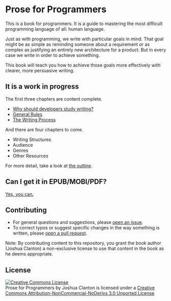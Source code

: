 # Prose for Programmers

This is a book for programmers.
It is a guide to mastering the most difficult programming language of all: human language.

Just as with programming,
we write with particular goals in mind.
That goal might be as simple as reminding someone about a requirement
or as complex as justifying an entirely new architecture for a product.
But in every case we write in order to achieve something.

This book will teach you how to achieve those goals more effectively with clearer, more persuasive writing.

## It is a work in progress

The first three chapters are content complete.

* [Why should developers study writing?](manuscript/why.md)
* [General Rules](manuscript/rules.md)
* [The Writing Process](manuscript/process.md)

And there are four chapters to come.

* Writing Structures
* Audience
* Genres
* Other Resources

For more detail, take a look at [the outline](outline.md).

## Can I get it in EPUB/MOBI/PDF?

[Yes, you can.](https://leanpub.com/proseforprogrammers)

## Contributing

* For general questions and suggestions, please [open an issue][issues].
* To correct typos or suggest specific changes in the way something is written, please [open a pull request][prs].

Note: By contributing content to this repository, you grant the book author (Joshua Clanton) a non-exclusive license to use that content in the book as he deems appropriate.

## License

<a rel="license" href="http://creativecommons.org/licenses/by-nc-nd/3.0/"><img alt="Creative Commons License" style="border-width:0" src="https://i.creativecommons.org/l/by-nc-nd/3.0/88x31.png" /></a><br /><span xmlns:dct="http://purl.org/dc/terms/" href="http://purl.org/dc/dcmitype/Text" property="dct:title" rel="dct:type">Prose for Programmers</span> by <span xmlns:cc="http://creativecommons.org/ns#" property="cc:attributionName">Joshua Clanton</span> is licensed under a <a rel="license" href="http://creativecommons.org/licenses/by-nc-nd/3.0/">Creative Commons Attribution-NonCommercial-NoDerivs 3.0 Unported License</a>.

[issues]:https://github.com/joshuacc/prose-for-programmers/issues
[prs]:https://github.com/joshuacc/prose-for-programmers/pulls